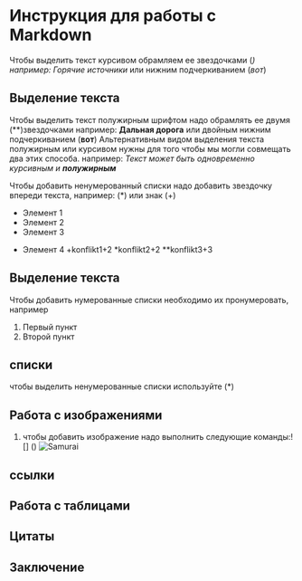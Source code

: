 # Инструкция для работы с Markdown
Чтобы выделить текст курсивом обрамляем ее звездочками (*) например: Горячие источники* или нижним подчеркиванием (_вот_)
## Выделение текста
Чтобы выделить текст полужирным шрифтом надо обрамлять ее двумя (**)звездочками например: **Дальная дорога** или двойным нижним подчеркиванием (__вот__)
Альтернативным видом выделения текста полужирным или курсивом нужны для того чтобы мы могли совмещать два этих способа. например: _Текст может быть одновременно курсивным и **полужирным**_

Чтобы добавить ненумерованный списки надо добавить звездочку впереди текста, например: (*) или знак (+)
* Элемент 1
* Элемент 2
* Элемент 3
+ Элемент 4
+konflikt1+2
*konflikt2+2
**konflikt3+3

## Выделение текста
Чтобы добавить нумерованные списки необходимо их пронумеровать, например 
1. Первый пункт
2. Второй пункт

## списки
чтобы выделить ненумерованные списки используйте (*)
## Работа с изображениями

1. чтобы добавить изображение надо выполнить следующие команды:![] ()
![Samurai](Samurai.jpg)



## ссылки

## Работа с таблицами

## Цитаты

## Заключение